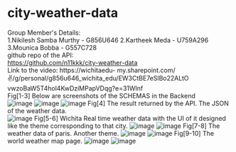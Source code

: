 # city-weather-data

Group Member's Details:  
1.Nikilesh Samba Murthy - G856U646
2.Kartheek Meda - U759A296
3.Mounica Bobba - G557C728  
github repo of the API:  
https://github.com/n11kkk/city-weather-data  
Link to the video: https://wichitaedu-
my.sharepoint.com/:v:/g/personal/g856u646_wichita_edu/EW3CtBE7eSlBo22ALtO vwzoBaW5T4hol4KwDziMPapVDqg?e=31Wlnf    
Fig[1-3] Below are screenshots of the SCHEMAS in the Backend   
![image](https://user-images.githubusercontent.com/115042113/206962465-a4eeb4a8-55b6-40a4-b97a-06db562aec75.png)
![image](https://user-images.githubusercontent.com/115042113/206962475-9c65c0c0-3c59-48f2-87b5-daa73c622243.png)
![image](https://user-images.githubusercontent.com/115042113/206962486-eb50d95e-7202-4689-aac1-c8226c909efb.png)
Fig[4] The result returned by the API. The JSON of the weather data.  
![image](https://user-images.githubusercontent.com/115042113/206962519-de69d41f-2298-4bfb-9481-9e3b6f5659ca.png)
Fig[5-6] Wichita Real time weather data with the UI of it designed like the theme corresponding to that city.
![image](https://user-images.githubusercontent.com/115042113/206962551-70aa8cbf-8418-41d1-8cf7-a6901abd1498.png)
![image](https://user-images.githubusercontent.com/115042113/206962557-e0e4aa3c-da96-4528-b26a-f99120268d70.png)
Fig[7-8] The weather data of paris. Another theme.
![image](https://user-images.githubusercontent.com/115042113/206962582-cea77452-c3d2-4554-8d51-aa29e1353939.png)
![image](https://user-images.githubusercontent.com/115042113/206962589-8035c369-f691-44f3-b99c-3e56c855660f.png)
Fig[9-10] The world weather map page.
![image](https://user-images.githubusercontent.com/115042113/206962604-af154b74-9d8d-493f-be87-51be57252d70.png)
![image](https://user-images.githubusercontent.com/115042113/206962615-149d6b9a-64d0-4fd6-b7eb-c1184b2d90c9.png)


